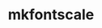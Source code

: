 ---
title: "mkfontscale"
layout: cache
categories: [package, develop]
meta: {"compilers": ["gcc@10.5.0", "gcc@11.1.0", "gcc@11.4.0", "gcc@13.3.0", "intel-oneapi-compilers@2025.1.0"], "num_specs": 88, "num_specs_by_stack": {"data-vis-sdk": 21, "developer-tools-aarch64-linux-gnu": 14, "developer-tools-x86_64_v3-linux-gnu": 14, "e4s-oneapi": 12, "hep": 13, "root": 88}, "oss": ["centos7", "rhel8", "ubuntu20.04", "ubuntu22.04"], "platforms": ["linux"], "stacks": ["data-vis-sdk", "developer-tools-aarch64-linux-gnu", "developer-tools-x86_64_v3-linux-gnu", "e4s-oneapi", "hep", "root"], "targets": ["aarch64", "x86_64_v3"], "versions": ["1.2.3"]}
spec_details: [{"compiler": "gcc@10.5.0", "hash": "2a4ovxsywms5r4msu33fqu6iqjxsd3ms", "os": "centos7", "platform": "linux", "size": "-", "stacks": ["developer-tools-x86_64_v3-linux-gnu", "root"], "target": "x86_64_v3", "variants": ["build_system=autotools"], "versions": ["1.2.3"]}, {"compiler": "intel-oneapi-compilers@2025.1.0", "hash": "2r3oxpqkvdainapjrlezsh2h6lylduj3", "os": "ubuntu22.04", "platform": "linux", "size": "-", "stacks": ["e4s-oneapi", "root"], "target": "x86_64_v3", "variants": ["build_system=autotools"], "versions": ["1.2.3"]}, {"compiler": "gcc@10.5.0", "hash": "3azez4bykdypncbfah6sgc7k47siues4", "os": "centos7", "platform": "linux", "size": "-", "stacks": ["developer-tools-x86_64_v3-linux-gnu", "root"], "target": "x86_64_v3", "variants": ["build_system=autotools"], "versions": ["1.2.3"]}, {"compiler": "gcc@11.4.0", "hash": "3hlhephd5f5myyl5fd3abjftyus3ajns", "os": "ubuntu22.04", "platform": "linux", "size": "-", "stacks": ["hep", "root"], "target": "x86_64_v3", "variants": ["build_system=autotools"], "versions": ["1.2.3"]}, {"compiler": "gcc@11.4.0", "hash": "3msnjm53iob5ew3yqmyeydzfvcbmgjpz", "os": "ubuntu22.04", "platform": "linux", "size": "-", "stacks": ["root"], "target": "x86_64_v3", "variants": ["build_system=autotools"], "versions": ["1.2.3"]}, {"compiler": "gcc@11.1.0", "hash": "432zsl22hnfj6j2w5cek3feykx45gdfz", "os": "ubuntu20.04", "platform": "linux", "size": "-", "stacks": ["data-vis-sdk", "root"], "target": "x86_64_v3", "variants": ["build_system=autotools"], "versions": ["1.2.3"]}, {"compiler": "gcc@11.1.0", "hash": "4cfehijh253yyd5dwfvnfda6uap4vtbm", "os": "ubuntu20.04", "platform": "linux", "size": "-", "stacks": ["data-vis-sdk", "root"], "target": "x86_64_v3", "variants": ["build_system=autotools"], "versions": ["1.2.3"]}, {"compiler": "gcc@13.3.0", "hash": "4fucz6ffb43vkuxkacms7vx5fjcybn6b", "os": "rhel8", "platform": "linux", "size": "-", "stacks": ["developer-tools-aarch64-linux-gnu", "root"], "target": "aarch64", "variants": ["build_system=autotools"], "versions": ["1.2.3"]}, {"compiler": "gcc@11.1.0", "hash": "4p53fso4kgfgx46dl2bc44fpgqbh52x6", "os": "ubuntu20.04", "platform": "linux", "size": "-", "stacks": ["data-vis-sdk", "root"], "target": "x86_64_v3", "variants": ["build_system=autotools"], "versions": ["1.2.3"]}, {"compiler": "gcc@11.1.0", "hash": "4t46jlnqmyzy7omr7z3tx4pckjwabdqx", "os": "ubuntu20.04", "platform": "linux", "size": "-", "stacks": ["data-vis-sdk", "root"], "target": "x86_64_v3", "variants": ["build_system=autotools"], "versions": ["1.2.3"]}, {"compiler": "gcc@11.1.0", "hash": "4w22ryopfguacfn4j2vngea5pvg6z7qq", "os": "ubuntu20.04", "platform": "linux", "size": "-", "stacks": ["data-vis-sdk", "root"], "target": "x86_64_v3", "variants": ["build_system=autotools"], "versions": ["1.2.3"]}, {"compiler": "gcc@11.4.0", "hash": "53wqgtrks32ht636dlclvwlzmbhnw5f2", "os": "ubuntu22.04", "platform": "linux", "size": "-", "stacks": ["hep", "root"], "target": "x86_64_v3", "variants": ["build_system=autotools"], "versions": ["1.2.3"]}, {"compiler": "gcc@11.4.0", "hash": "5zglkq5xf4shqxfbbfzfcifhffrcehc6", "os": "ubuntu22.04", "platform": "linux", "size": "-", "stacks": ["root"], "target": "x86_64_v3", "variants": ["build_system=autotools"], "versions": ["1.2.3"]}, {"compiler": "gcc@10.5.0", "hash": "66ixd3aj7gbr36dpxxvzjklml6owkacc", "os": "centos7", "platform": "linux", "size": "-", "stacks": ["developer-tools-x86_64_v3-linux-gnu", "root"], "target": "x86_64_v3", "variants": ["build_system=autotools"], "versions": ["1.2.3"]}, {"compiler": "gcc@11.4.0", "hash": "77buiygvqa2kjjahdenycykhvfzegin6", "os": "ubuntu22.04", "platform": "linux", "size": "-", "stacks": ["hep", "root"], "target": "x86_64_v3", "variants": ["build_system=autotools"], "versions": ["1.2.3"]}, {"compiler": "gcc@11.4.0", "hash": "7qihbvpq2dl6hmcghwtueclj4oobvpsv", "os": "ubuntu22.04", "platform": "linux", "size": "-", "stacks": ["root"], "target": "x86_64_v3", "variants": ["build_system=autotools"], "versions": ["1.2.3"]}, {"compiler": "gcc@11.4.0", "hash": "anar5wcsrcvf5apesackxefrij3irqkf", "os": "ubuntu22.04", "platform": "linux", "size": "-", "stacks": ["hep", "root"], "target": "x86_64_v3", "variants": ["build_system=autotools"], "versions": ["1.2.3"]}, {"compiler": "intel-oneapi-compilers@2025.1.0", "hash": "aovokr3l2u3n6hchwr6qjd7vlie7csva", "os": "ubuntu22.04", "platform": "linux", "size": "-", "stacks": ["e4s-oneapi", "root"], "target": "x86_64_v3", "variants": ["build_system=autotools"], "versions": ["1.2.3"]}, {"compiler": "gcc@10.5.0", "hash": "b3ksr332zelo6zd3rmhxvrxcdrciszwu", "os": "centos7", "platform": "linux", "size": "-", "stacks": ["developer-tools-x86_64_v3-linux-gnu", "root"], "target": "x86_64_v3", "variants": ["build_system=autotools"], "versions": ["1.2.3"]}, {"compiler": "gcc@11.1.0", "hash": "b6c2l3tvpgqxd5f7vop5ytti6r6xg5va", "os": "ubuntu20.04", "platform": "linux", "size": "-", "stacks": ["data-vis-sdk", "root"], "target": "x86_64_v3", "variants": ["build_system=autotools"], "versions": ["1.2.3"]}, {"compiler": "gcc@11.4.0", "hash": "bfe767md22ejn76botr5sdy4zg2oeops", "os": "ubuntu22.04", "platform": "linux", "size": "-", "stacks": ["hep", "root"], "target": "x86_64_v3", "variants": ["build_system=autotools"], "versions": ["1.2.3"]}, {"compiler": "gcc@11.4.0", "hash": "bqxqhddx6to2mdskhvm5qyx3y7wx6ize", "os": "ubuntu22.04", "platform": "linux", "size": "-", "stacks": ["hep", "root"], "target": "x86_64_v3", "variants": ["build_system=autotools"], "versions": ["1.2.3"]}, {"compiler": "gcc@13.3.0", "hash": "ceso5rudmzc4jxp5dkek3oyixsows2n4", "os": "rhel8", "platform": "linux", "size": "-", "stacks": ["developer-tools-aarch64-linux-gnu", "root"], "target": "aarch64", "variants": ["build_system=autotools"], "versions": ["1.2.3"]}, {"compiler": "gcc@11.4.0", "hash": "choucvic6afa3m6bp23iizvt2i5s2mwt", "os": "ubuntu22.04", "platform": "linux", "size": "-", "stacks": ["hep", "root"], "target": "x86_64_v3", "variants": ["build_system=autotools"], "versions": ["1.2.3"]}, {"compiler": "gcc@11.1.0", "hash": "csglhfmx4brx7kqp77glbt5vzqu6n3rq", "os": "ubuntu20.04", "platform": "linux", "size": "-", "stacks": ["data-vis-sdk", "root"], "target": "x86_64_v3", "variants": ["build_system=autotools"], "versions": ["1.2.3"]}, {"compiler": "gcc@11.4.0", "hash": "ctjvdhqakbodt4up7fl2ryydsh5czjlm", "os": "ubuntu22.04", "platform": "linux", "size": "-", "stacks": ["root"], "target": "x86_64_v3", "variants": ["build_system=autotools"], "versions": ["1.2.3"]}, {"compiler": "intel-oneapi-compilers@2025.1.0", "hash": "czgldtbplfybeppnzdofwqty5tkugq2q", "os": "ubuntu22.04", "platform": "linux", "size": "-", "stacks": ["e4s-oneapi", "root"], "target": "x86_64_v3", "variants": ["build_system=autotools"], "versions": ["1.2.3"]}, {"compiler": "gcc@13.3.0", "hash": "fn3tik4cbro6voa2q62sm6mdm2dxmwi5", "os": "rhel8", "platform": "linux", "size": "-", "stacks": ["developer-tools-aarch64-linux-gnu", "root"], "target": "aarch64", "variants": ["build_system=autotools"], "versions": ["1.2.3"]}, {"compiler": "gcc@13.3.0", "hash": "foyikscjlczjyv7ehhr5gjjm3baieyp4", "os": "rhel8", "platform": "linux", "size": "-", "stacks": ["developer-tools-aarch64-linux-gnu", "root"], "target": "aarch64", "variants": ["build_system=autotools"], "versions": ["1.2.3"]}, {"compiler": "gcc@13.3.0", "hash": "fqse5rquu7f2bwwn4gttvsz662bhyye3", "os": "rhel8", "platform": "linux", "size": "-", "stacks": ["developer-tools-aarch64-linux-gnu", "root"], "target": "aarch64", "variants": ["build_system=autotools"], "versions": ["1.2.3"]}, {"compiler": "gcc@10.5.0", "hash": "fuct3bilsqvsbz35kj33mdc4osb73jm7", "os": "centos7", "platform": "linux", "size": "-", "stacks": ["developer-tools-x86_64_v3-linux-gnu", "root"], "target": "x86_64_v3", "variants": ["build_system=autotools"], "versions": ["1.2.3"]}, {"compiler": "gcc@11.1.0", "hash": "g432rj6y7mrulcdguqecbzo7wt2shofe", "os": "ubuntu20.04", "platform": "linux", "size": "-", "stacks": ["data-vis-sdk", "root"], "target": "x86_64_v3", "variants": ["build_system=autotools"], "versions": ["1.2.3"]}, {"compiler": "gcc@11.4.0", "hash": "gc3i4e6k3bw47org337rwu7nyglx2me2", "os": "ubuntu22.04", "platform": "linux", "size": "-", "stacks": ["hep", "root"], "target": "x86_64_v3", "variants": ["build_system=autotools"], "versions": ["1.2.3"]}, {"compiler": "gcc@11.4.0", "hash": "geidbrkvaqvvlnszjv63z6nutslj6zvh", "os": "ubuntu22.04", "platform": "linux", "size": "-", "stacks": ["root"], "target": "x86_64_v3", "variants": ["build_system=autotools"], "versions": ["1.2.3"]}, {"compiler": "gcc@11.4.0", "hash": "gyxmjqtmiitmqfsjvjczq7524a7657bc", "os": "ubuntu22.04", "platform": "linux", "size": "-", "stacks": ["hep", "root"], "target": "x86_64_v3", "variants": ["build_system=autotools"], "versions": ["1.2.3"]}, {"compiler": "gcc@11.4.0", "hash": "h3aaaysmf6thmrvgewekswpsqdhfhjuy", "os": "ubuntu22.04", "platform": "linux", "size": "-", "stacks": ["root"], "target": "x86_64_v3", "variants": ["build_system=autotools"], "versions": ["1.2.3"]}, {"compiler": "gcc@13.3.0", "hash": "hfo6bnrfjgi4qf2ybb3ttbtuie6fnav4", "os": "rhel8", "platform": "linux", "size": "-", "stacks": ["developer-tools-aarch64-linux-gnu", "root"], "target": "aarch64", "variants": ["build_system=autotools"], "versions": ["1.2.3"]}, {"compiler": "gcc@11.4.0", "hash": "ie3kbpbo3kgyrsoyiul7dxw6hneu6rp6", "os": "ubuntu22.04", "platform": "linux", "size": "-", "stacks": ["root"], "target": "x86_64_v3", "variants": ["build_system=autotools"], "versions": ["1.2.3"]}, {"compiler": "gcc@13.3.0", "hash": "if7pizes7wos3wodrvy22ql5qwpybhpy", "os": "rhel8", "platform": "linux", "size": "-", "stacks": ["developer-tools-aarch64-linux-gnu", "root"], "target": "aarch64", "variants": ["build_system=autotools"], "versions": ["1.2.3"]}, {"compiler": "intel-oneapi-compilers@2025.1.0", "hash": "j7flldls6xtespknr2n4k6umux37riyq", "os": "ubuntu22.04", "platform": "linux", "size": "-", "stacks": ["e4s-oneapi", "root"], "target": "x86_64_v3", "variants": ["build_system=autotools"], "versions": ["1.2.3"]}, {"compiler": "gcc@10.5.0", "hash": "jkwft2mvb52mtkdkeqitbhkccu7uuqlq", "os": "centos7", "platform": "linux", "size": "-", "stacks": ["developer-tools-x86_64_v3-linux-gnu", "root"], "target": "x86_64_v3", "variants": ["build_system=autotools"], "versions": ["1.2.3"]}, {"compiler": "intel-oneapi-compilers@2025.1.0", "hash": "jsos6sfmf4zf2vdwek4mrjzywfku3tw3", "os": "ubuntu22.04", "platform": "linux", "size": "-", "stacks": ["e4s-oneapi", "root"], "target": "x86_64_v3", "variants": ["build_system=autotools"], "versions": ["1.2.3"]}, {"compiler": "intel-oneapi-compilers@2025.1.0", "hash": "k2cj4rjelvb4dq6sagc3ltvijoyhox5b", "os": "ubuntu22.04", "platform": "linux", "size": "-", "stacks": ["e4s-oneapi", "root"], "target": "x86_64_v3", "variants": ["build_system=autotools"], "versions": ["1.2.3"]}, {"compiler": "gcc@11.1.0", "hash": "k5xal5ijqe2cdlf56gurchvwieqc7sro", "os": "ubuntu20.04", "platform": "linux", "size": "-", "stacks": ["data-vis-sdk", "root"], "target": "x86_64_v3", "variants": ["build_system=autotools"], "versions": ["1.2.3"]}, {"compiler": "gcc@11.1.0", "hash": "l3uwtz25wcbw5rkolodcveruqlrwiute", "os": "ubuntu20.04", "platform": "linux", "size": "-", "stacks": ["data-vis-sdk", "root"], "target": "x86_64_v3", "variants": ["build_system=autotools"], "versions": ["1.2.3"]}, {"compiler": "gcc@13.3.0", "hash": "lfaxwsehc247t73c6njefhggkxnrohaq", "os": "rhel8", "platform": "linux", "size": "-", "stacks": ["developer-tools-aarch64-linux-gnu", "root"], "target": "aarch64", "variants": ["build_system=autotools"], "versions": ["1.2.3"]}, {"compiler": "gcc@13.3.0", "hash": "lsuw2zhg56u223yct6x7o6gzchynrobk", "os": "rhel8", "platform": "linux", "size": "-", "stacks": ["developer-tools-aarch64-linux-gnu", "root"], "target": "aarch64", "variants": ["build_system=autotools"], "versions": ["1.2.3"]}, {"compiler": "gcc@10.5.0", "hash": "mb7uegdnvatyjvnnxrcip6vw7hmdisvq", "os": "centos7", "platform": "linux", "size": "-", "stacks": ["developer-tools-x86_64_v3-linux-gnu", "root"], "target": "x86_64_v3", "variants": ["build_system=autotools"], "versions": ["1.2.3"]}, {"compiler": "gcc@13.3.0", "hash": "mpdhnslwyggouxwrr3d4vnk34cvpluw4", "os": "rhel8", "platform": "linux", "size": "-", "stacks": ["developer-tools-aarch64-linux-gnu", "root"], "target": "aarch64", "variants": ["build_system=autotools"], "versions": ["1.2.3"]}, {"compiler": "gcc@10.5.0", "hash": "mqurn33refqdwzktdx7tijlb5mitdpes", "os": "centos7", "platform": "linux", "size": "-", "stacks": ["developer-tools-x86_64_v3-linux-gnu", "root"], "target": "x86_64_v3", "variants": ["build_system=autotools"], "versions": ["1.2.3"]}, {"compiler": "intel-oneapi-compilers@2025.1.0", "hash": "mtngcoyjaccjvjlgb7o7zu2nqxu64ovg", "os": "ubuntu22.04", "platform": "linux", "size": "-", "stacks": ["e4s-oneapi", "root"], "target": "x86_64_v3", "variants": ["build_system=autotools"], "versions": ["1.2.3"]}, {"compiler": "gcc@11.1.0", "hash": "nfqabk2ohnlx3zbg5yc665vxr4auvhmf", "os": "ubuntu20.04", "platform": "linux", "size": "-", "stacks": ["data-vis-sdk", "root"], "target": "x86_64_v3", "variants": ["build_system=autotools"], "versions": ["1.2.3"]}, {"compiler": "gcc@11.1.0", "hash": "nqc55fnhzphlqljf7e5gg2zsg5kp2ixb", "os": "ubuntu20.04", "platform": "linux", "size": "-", "stacks": ["data-vis-sdk", "root"], "target": "x86_64_v3", "variants": ["build_system=autotools"], "versions": ["1.2.3"]}, {"compiler": "gcc@11.1.0", "hash": "p62dv3u7ikk6pe2jzzhuna2iidzxpp4c", "os": "ubuntu20.04", "platform": "linux", "size": "-", "stacks": ["data-vis-sdk", "root"], "target": "x86_64_v3", "variants": ["build_system=autotools"], "versions": ["1.2.3"]}, {"compiler": "gcc@11.1.0", "hash": "paihj25do2a7sflbpxvmd472vaoot2mc", "os": "ubuntu20.04", "platform": "linux", "size": "-", "stacks": ["data-vis-sdk", "root"], "target": "x86_64_v3", "variants": ["build_system=autotools"], "versions": ["1.2.3"]}, {"compiler": "gcc@10.5.0", "hash": "pki5idfcpmhbqowrchwo5s4crxh6yx3o", "os": "centos7", "platform": "linux", "size": "-", "stacks": ["developer-tools-x86_64_v3-linux-gnu", "root"], "target": "x86_64_v3", "variants": ["build_system=autotools"], "versions": ["1.2.3"]}, {"compiler": "gcc@13.3.0", "hash": "potxixsvygxuwptimzcimwfrmddlvjst", "os": "rhel8", "platform": "linux", "size": "-", "stacks": ["developer-tools-aarch64-linux-gnu", "root"], "target": "aarch64", "variants": ["build_system=autotools"], "versions": ["1.2.3"]}, {"compiler": "gcc@13.3.0", "hash": "px4quhprpofulxoihb6nbliprb2l3neb", "os": "rhel8", "platform": "linux", "size": "-", "stacks": ["developer-tools-aarch64-linux-gnu", "root"], "target": "aarch64", "variants": ["build_system=autotools"], "versions": ["1.2.3"]}, {"compiler": "gcc@10.5.0", "hash": "qzohak4suwbujc7iac7cd6yhkr7gtuch", "os": "centos7", "platform": "linux", "size": "-", "stacks": ["developer-tools-x86_64_v3-linux-gnu", "root"], "target": "x86_64_v3", "variants": ["build_system=autotools"], "versions": ["1.2.3"]}, {"compiler": "gcc@11.4.0", "hash": "raxza4nduhm56e52ncmd7gddeezvwewg", "os": "ubuntu22.04", "platform": "linux", "size": "-", "stacks": ["hep", "root"], "target": "x86_64_v3", "variants": ["build_system=autotools"], "versions": ["1.2.3"]}, {"compiler": "gcc@11.4.0", "hash": "rprvjxrylexqefl6sok7apwria5fmnho", "os": "ubuntu22.04", "platform": "linux", "size": "-", "stacks": ["root"], "target": "x86_64_v3", "variants": ["build_system=autotools"], "versions": ["1.2.3"]}, {"compiler": "gcc@11.1.0", "hash": "rz66rywcfnldftx6tnpqornqj4gb34ed", "os": "ubuntu20.04", "platform": "linux", "size": "-", "stacks": ["data-vis-sdk", "root"], "target": "x86_64_v3", "variants": ["build_system=autotools"], "versions": ["1.2.3"]}, {"compiler": "gcc@11.1.0", "hash": "si3uno3m4h5lc4sfcweqizrrp43bsn2t", "os": "ubuntu20.04", "platform": "linux", "size": "-", "stacks": ["data-vis-sdk", "root"], "target": "x86_64_v3", "variants": ["build_system=autotools"], "versions": ["1.2.3"]}, {"compiler": "gcc@11.4.0", "hash": "skrtu6khkrg2xn64obclmwkcojxya4hf", "os": "ubuntu22.04", "platform": "linux", "size": "-", "stacks": ["hep", "root"], "target": "x86_64_v3", "variants": ["build_system=autotools"], "versions": ["1.2.3"]}, {"compiler": "gcc@11.4.0", "hash": "slifr4u2fpk5ngrvzqcl7fcmoolcyjaw", "os": "ubuntu22.04", "platform": "linux", "size": "-", "stacks": ["root"], "target": "x86_64_v3", "variants": ["build_system=autotools"], "versions": ["1.2.3"]}, {"compiler": "intel-oneapi-compilers@2025.1.0", "hash": "tab7vtxlzmr6fg4jpz55kahcl4svfw5v", "os": "ubuntu22.04", "platform": "linux", "size": "-", "stacks": ["e4s-oneapi", "root"], "target": "x86_64_v3", "variants": ["build_system=autotools"], "versions": ["1.2.3"]}, {"compiler": "intel-oneapi-compilers@2025.1.0", "hash": "tgymhhmfkwrisengqmydwwwmfcaztpnb", "os": "ubuntu22.04", "platform": "linux", "size": "-", "stacks": ["e4s-oneapi", "root"], "target": "x86_64_v3", "variants": ["build_system=autotools"], "versions": ["1.2.3"]}, {"compiler": "gcc@10.5.0", "hash": "ti2gicnhedqsp3d4u2lpyvy6t3423w3c", "os": "centos7", "platform": "linux", "size": "-", "stacks": ["developer-tools-x86_64_v3-linux-gnu", "root"], "target": "x86_64_v3", "variants": ["build_system=autotools"], "versions": ["1.2.3"]}, {"compiler": "gcc@11.4.0", "hash": "tot2e5lwmmmdwm6nopv5lkdv7llmrf3o", "os": "ubuntu22.04", "platform": "linux", "size": "-", "stacks": ["root"], "target": "x86_64_v3", "variants": ["build_system=autotools"], "versions": ["1.2.3"]}, {"compiler": "gcc@13.3.0", "hash": "u3lsoxkz4afi2yzjwxf23sw7se7wkl5l", "os": "rhel8", "platform": "linux", "size": "-", "stacks": ["developer-tools-aarch64-linux-gnu", "root"], "target": "aarch64", "variants": ["build_system=autotools"], "versions": ["1.2.3"]}, {"compiler": "gcc@11.1.0", "hash": "uloylintjiwohhbu25mxclnntxhototm", "os": "ubuntu20.04", "platform": "linux", "size": "-", "stacks": ["data-vis-sdk", "root"], "target": "x86_64_v3", "variants": ["build_system=autotools"], "versions": ["1.2.3"]}, {"compiler": "intel-oneapi-compilers@2025.1.0", "hash": "v4o77wizzhi2kqtmnm37ng4ivnide6v4", "os": "ubuntu22.04", "platform": "linux", "size": "-", "stacks": ["e4s-oneapi", "root"], "target": "x86_64_v3", "variants": ["build_system=autotools"], "versions": ["1.2.3"]}, {"compiler": "gcc@11.4.0", "hash": "vh7rg3tfabu3wg5umco3vs7cd2u4ftfu", "os": "ubuntu22.04", "platform": "linux", "size": "-", "stacks": ["root"], "target": "x86_64_v3", "variants": ["build_system=autotools"], "versions": ["1.2.3"]}, {"compiler": "gcc@11.4.0", "hash": "vkd4j7q5i3yiwz5frgtmyx2n6b2lpf5l", "os": "ubuntu22.04", "platform": "linux", "size": "-", "stacks": ["hep", "root"], "target": "x86_64_v3", "variants": ["build_system=autotools"], "versions": ["1.2.3"]}, {"compiler": "gcc@10.5.0", "hash": "vp4k462qub67lftwsz2q2r36ku4vla55", "os": "centos7", "platform": "linux", "size": "-", "stacks": ["developer-tools-x86_64_v3-linux-gnu", "root"], "target": "x86_64_v3", "variants": ["build_system=autotools"], "versions": ["1.2.3"]}, {"compiler": "gcc@10.5.0", "hash": "vwagf3bf6lc4weoltursbgomwivs7l56", "os": "centos7", "platform": "linux", "size": "-", "stacks": ["developer-tools-x86_64_v3-linux-gnu", "root"], "target": "x86_64_v3", "variants": ["build_system=autotools"], "versions": ["1.2.3"]}, {"compiler": "gcc@11.1.0", "hash": "vys625qchbd2wqgoj4qkasjkdqomb5ki", "os": "ubuntu20.04", "platform": "linux", "size": "-", "stacks": ["data-vis-sdk", "root"], "target": "x86_64_v3", "variants": ["build_system=autotools"], "versions": ["1.2.3"]}, {"compiler": "gcc@13.3.0", "hash": "w4flvpw5aytrg74fbe2edatrcyef3hvd", "os": "rhel8", "platform": "linux", "size": "-", "stacks": ["developer-tools-aarch64-linux-gnu", "root"], "target": "aarch64", "variants": ["build_system=autotools"], "versions": ["1.2.3"]}, {"compiler": "gcc@11.1.0", "hash": "wc5zjprsnxs7sizjnyyb742qvzubkpka", "os": "ubuntu20.04", "platform": "linux", "size": "-", "stacks": ["data-vis-sdk", "root"], "target": "x86_64_v3", "variants": ["build_system=autotools"], "versions": ["1.2.3"]}, {"compiler": "gcc@11.4.0", "hash": "wk5ov3mfaldzs7rvkm6oudtvggbduxmn", "os": "ubuntu22.04", "platform": "linux", "size": "-", "stacks": ["root"], "target": "x86_64_v3", "variants": ["build_system=autotools"], "versions": ["1.2.3"]}, {"compiler": "intel-oneapi-compilers@2025.1.0", "hash": "wkc3h7477vhcd5yztktq2ziesvquswnl", "os": "ubuntu22.04", "platform": "linux", "size": "-", "stacks": ["e4s-oneapi", "root"], "target": "x86_64_v3", "variants": ["build_system=autotools"], "versions": ["1.2.3"]}, {"compiler": "gcc@11.1.0", "hash": "xwqurlvkuzj3ccy3k5lwimwkavjtbuvg", "os": "ubuntu20.04", "platform": "linux", "size": "-", "stacks": ["data-vis-sdk", "root"], "target": "x86_64_v3", "variants": ["build_system=autotools"], "versions": ["1.2.3"]}, {"compiler": "gcc@11.4.0", "hash": "xxi5bfegvst6pwmkn5qxoj3teeb54vcy", "os": "ubuntu22.04", "platform": "linux", "size": "-", "stacks": ["root"], "target": "x86_64_v3", "variants": ["build_system=autotools"], "versions": ["1.2.3"]}, {"compiler": "gcc@11.1.0", "hash": "ywxqudpqsoa6lldnf64vil625futq4lp", "os": "ubuntu20.04", "platform": "linux", "size": "-", "stacks": ["data-vis-sdk", "root"], "target": "x86_64_v3", "variants": ["build_system=autotools"], "versions": ["1.2.3"]}, {"compiler": "gcc@10.5.0", "hash": "yyw6e6x42z42bd5qpzovwhirjws2jxfa", "os": "centos7", "platform": "linux", "size": "-", "stacks": ["developer-tools-x86_64_v3-linux-gnu", "root"], "target": "x86_64_v3", "variants": ["build_system=autotools"], "versions": ["1.2.3"]}, {"compiler": "gcc@11.4.0", "hash": "z65fkgynlntvfnhwmspdwnhuertyihzg", "os": "ubuntu22.04", "platform": "linux", "size": "-", "stacks": ["hep", "root"], "target": "x86_64_v3", "variants": ["build_system=autotools"], "versions": ["1.2.3"]}, {"compiler": "gcc@11.4.0", "hash": "zmffuqvug26d2bgucdoryxwf7ihnnxn3", "os": "ubuntu22.04", "platform": "linux", "size": "-", "stacks": ["root"], "target": "x86_64_v3", "variants": ["build_system=autotools"], "versions": ["1.2.3"]}, {"compiler": "intel-oneapi-compilers@2025.1.0", "hash": "zoupaf3nr7u56v2osp6b5gnehbostq4w", "os": "ubuntu22.04", "platform": "linux", "size": "-", "stacks": ["e4s-oneapi", "root"], "target": "x86_64_v3", "variants": ["build_system=autotools"], "versions": ["1.2.3"]}]
---
